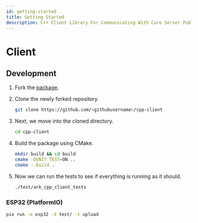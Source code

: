 ```yaml
---
id: getting-started
title: Getting Started
description: C++ Client Library For Communicating With Core Server Public REST API
---
```


# Client

## Development

1. Fork the [package](https://github.com/ARKEcosystem/cpp-client).
2. Clone the newly forked repository.

   ```bash
   git clone https://github.com/<githubusername>/cpp-client
   ```

3. Next, we move into the cloned directory.

   ```bash
   cd cpp-client
   ```

4. Build the package using CMake.

   ```bash
   mkdir build && cd build
   cmake -DUNIT_TEST=ON ..
   cmake --build .
   ```

5. Now we can run the tests to see if everything is running as it should.

   ```bash
   ./test/ark_cpp_client_tests
   ```

### ESP32 \(PlatformIO\)

```bash
pio run -e esp32 -d test/ -t upload
```
